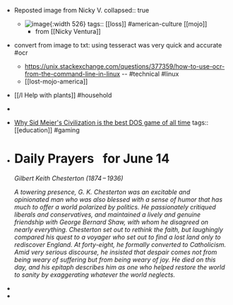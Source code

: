 - Reposted image from Nicky V.
  collapsed:: true
	- ![image](https://scontent-yyz1-1.xx.fbcdn.net/v/t39.30808-6/506855679_10235761761414073_1048760893011739592_n.jpg?_nc_cat=110&ccb=1-7&_nc_sid=127cfc&_nc_ohc=ww0PtfJWPCMQ7kNvwHb9wPb&_nc_oc=Adn4mDLN5DraxdtFnN8-P7SQXnk_48PBFG_HuMEONGG4d8HkOIp9UYWhtkndpH1RU1g&_nc_zt=23&_nc_ht=scontent-yyz1-1.xx&_nc_gid=O-O48zXK2yvZ4XiY0XSmUQ&oh=00_AfMDGD1r0LMZdGpBWhBrJp3E8YZdS-vAvGmtzGH8cIK9Ig&oe=685339A3){:width 526}
	  tags:: [[loss]] #american-culture [[mojo]]
		- from [[Nicky Ventura]]
- convert from image to txt: using tesseract was very quick and accurate #ocr
	- https://unix.stackexchange.com/questions/377359/how-to-use-ocr-from-the-command-line-in-linux -- #technical #linux
	- [[lost-mojo-america]]
- [[/l Help with plants]] #household
-
- [Why Sid Meier's Civilization is the best DOS game of all time](https://www.xda-developers.com/5-reasons-sid-meiers-civilization-is-the-best-dos-game-of-all-time/?utm_medium=newsletter&utm_campaign=XDA-202506130715&utm_source=XDA-NL&user=ZGhhdGgxMkBnbWFpbC5jb20&lctg=8662cc0b47c467fd6000143dc6ba37b2e1792d10bfe591b13f554810b3c44ab3)
  tags:: [[education]] #gaming
- # Daily Prayers   for June 14
  
  *Gilbert Keith Chesterton (1874 – 1936)*
  
  *A towering presence, G. K. Chesterton was an excitable and opinionated man who was also blessed with a sense of humor that has much to offer a world polarized by politics. He passionately critiqued liberals and conservatives, and maintained a lively and genuine friendship with George Bernard Shaw, with whom he disagreed on nearly everything. Chesterton set out to rethink the faith, but laughingly compared his quest to a voyager who set out to find a lost land only to rediscover England. At forty-eight, he formally converted to Catholicism. Amid very serious discourse, he insisted that despair comes not from being weary of suffering but from being weary of joy. He died on this day, and his epitaph describes him as one who helped restore the world to sanity by exaggerating whatever the world neglects.*
-
-